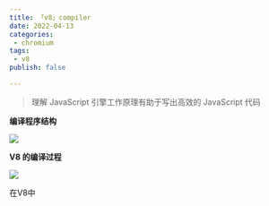 ```yaml
---
title: 「v8」compiler
date: 2022-04-13
categories:
 - chromium
tags:
 - v8
publish: false

---
```


> 理解 JavaScript 引擎工作原理有助于写出高效的 JavaScript 代码


**编译程序结构**

![](https://img.imliuk.com/20220512164409.JPG)

**V8 的编译过程**

![](https://img.imliuk.com//20220511170529.svg)

在V8中